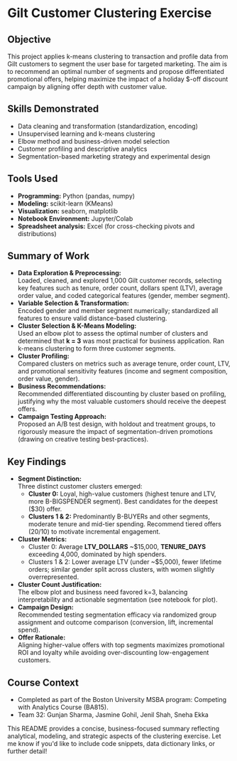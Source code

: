 # Gilt Customer Clustering Exercise

## Objective

This project applies k-means clustering to transaction and profile data from Gilt customers to segment the user base for targeted marketing. The aim is to recommend an optimal number of segments and propose differentiated promotional offers, helping maximize the impact of a holiday $-off discount campaign by aligning offer depth with customer value.

## Skills Demonstrated

- Data cleaning and transformation (standardization, encoding)
- Unsupervised learning and k-means clustering
- Elbow method and business-driven model selection
- Customer profiling and descriptive analytics
- Segmentation-based marketing strategy and experimental design

## Tools Used

- **Programming:** Python (pandas, numpy)
- **Modeling:** scikit-learn (KMeans)
- **Visualization:** seaborn, matplotlib
- **Notebook Environment:** Jupyter/Colab
- **Spreadsheet analysis:** Excel (for cross-checking pivots and distributions)

## Summary of Work

- **Data Exploration & Preprocessing:**  
  Loaded, cleaned, and explored 1,000 Gilt customer records, selecting key features such as tenure, order count, dollars spent (LTV), average order value, and coded categorical features (gender, member segment).
- **Variable Selection & Transformation:**  
  Encoded gender and member segment numerically; standardized all features to ensure valid distance-based clustering.
- **Cluster Selection & K-Means Modeling:**  
  Used an elbow plot to assess the optimal number of clusters and determined that **k = 3** was most practical for business application. Ran k-means clustering to form three customer segments.
- **Cluster Profiling:**  
  Compared clusters on metrics such as average tenure, order count, LTV, and promotional sensitivity features (income and segment composition, order value, gender).
- **Business Recommendations:**  
  Recommended differentiated discounting by cluster based on profiling, justifying why the most valuable customers should receive the deepest offers.
- **Campaign Testing Approach:**  
  Proposed an A/B test design, with holdout and treatment groups, to rigorously measure the impact of segmentation-driven promotions (drawing on creative testing best-practices).

## Key Findings

- **Segment Distinction:**  
  Three distinct customer clusters emerged:
    - **Cluster 0:** Loyal, high-value customers (highest tenure and LTV, more B-BIGSPENDER segment). Best candidates for the deepest ($30) offer.
    - **Clusters 1 & 2:** Predominantly B-BUYERs and other segments, moderate tenure and mid-tier spending. Recommend tiered offers ($20/$10) to motivate incremental engagement.
- **Cluster Metrics:**  
  - Cluster 0: Average **LTV_DOLLARS** ~$15,000, **TENURE_DAYS** exceeding 4,000, dominated by high spenders.
  - Clusters 1 & 2: Lower average LTV (under ~$5,000), fewer lifetime orders; similar gender split across clusters, with women slightly overrepresented.
- **Cluster Count Justification:**  
  The elbow plot and business need favored k=3, balancing interpretability and actionable segmentation (see notebook for plot).
- **Campaign Design:**  
  Recommended testing segmentation efficacy via randomized group assignment and outcome comparison (conversion, lift, incremental spend).
- **Offer Rationale:**  
  Aligning higher-value offers with top segments maximizes promotional ROI and loyalty while avoiding over-discounting low-engagement customers.

## Course Context

- Completed as part of the Boston University MSBA program: Competing with Analytics Course (BA815).
- Team 32: Gunjan Sharma, Jasmine Gohil, Jenil Shah, Sneha Ekka

This README provides a concise, business-focused summary reflecting analytical, modeling, and strategic aspects of the clustering exercise. Let me know if you'd like to include code snippets, data dictionary links, or further detail!
